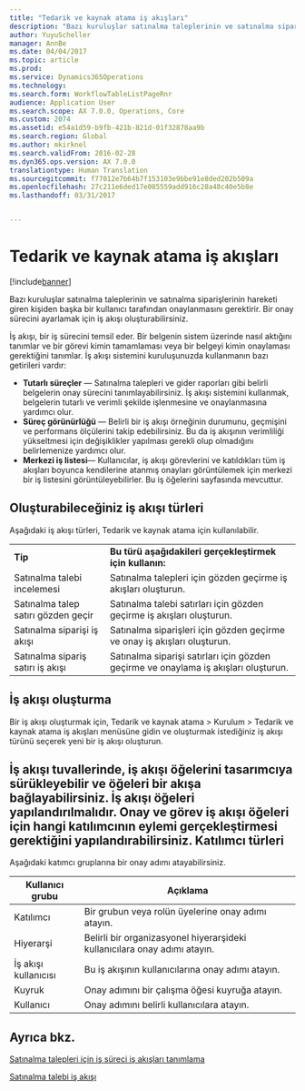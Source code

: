 ```yaml
---
title: "Tedarik ve kaynak atama iş akışları"
description: "Bazı kuruluşlar satınalma taleplerinin ve satınalma siparişlerinin hareketi giren kişiden başka bir kullanıcı tarafından onaylanmasını gerektirir. Bir onay sürecini ayarlamak için iş akışı oluşturabilirsiniz."
author: YuyuScheller
manager: AnnBe
ms.date: 04/04/2017
ms.topic: article
ms.prod: 
ms.service: Dynamics365Operations
ms.technology: 
ms.search.form: WorkflowTableListPageRnr
audience: Application User
ms.search.scope: AX 7.0.0, Operations, Core
ms.custom: 2074
ms.assetid: e54a1d59-b9fb-421b-821d-01f32878aa9b
ms.search.region: Global
ms.author: mkirknel
ms.search.validFrom: 2016-02-28
ms.dyn365.ops.version: AX 7.0.0
translationtype: Human Translation
ms.sourcegitcommit: f77012e7b64b7f153103e9bbe91e8ded202b509a
ms.openlocfilehash: 27c211e6ded17e085559add916c28a48c40e5b8e
ms.lasthandoff: 03/31/2017


---
```


# <a name="procurement-and-sourcing-workflows"></a>Tedarik ve kaynak atama iş akışları

[!include[banner](../includes/banner.md)]


Bazı kuruluşlar satınalma taleplerinin ve satınalma siparişlerinin hareketi giren kişiden başka bir kullanıcı tarafından onaylanmasını gerektirir. Bir onay sürecini ayarlamak için iş akışı oluşturabilirsiniz.

İş akışı, bir iş sürecini temsil eder. Bir belgenin sistem üzerinde nasıl aktığını tanımlar ve bir görevi kimin tamamlaması veya bir belgeyi kimin onaylaması gerektiğini tanımlar. İş akışı sistemini kuruluşunuzda kullanmanın bazı getirileri vardır:
-   **Tutarlı süreçler** — Satınalma talepleri ve gider raporları gibi belirli belgelerin onay sürecini tanımlayabilirsiniz. İş akışı sistemini kullanmak, belgelerin tutarlı ve verimli şekilde işlenmesine ve onaylanmasına yardımcı olur.
-   **Süreç görünürlüğü** — Belirli bir iş akışı örneğinin durumunu, geçmişini ve performans ölçülerini takip edebilirsiniz. Bu da iş akışının verimliliği yükseltmesi için değişiklikler yapılması gerekli olup olmadığını belirlemenize yardımcı olur.
-   **Merkezi iş listesi**— Kullanıcılar, iş akışı görevlerini ve katıldıkları tüm iş akışları boyunca kendilerine atanmış onayları görüntülemek için merkezi bir iş listesini görüntüleyebilirler. Bu iş öğelerini sayfasında mevcuttur.

## <a name="the-types-of-workflows-that-you-can-create"></a> Oluşturabileceğiniz iş akışı türleri
Aşağıdaki iş akışı türleri, Tedarik ve kaynak atama için kullanılabilir.

|                                  |                                                               |
|----------------------------------|---------------------------------------------------------------|
| **Tip**                         | **Bu türü aşağıdakileri gerçekleştirmek için kullanın:**                                          |
| Satınalma talebi incelemesi      | Satınalma talepleri için gözden geçirme iş akışları oluşturun.            |
| Satınalma talep satırı gözden geçir | Satınalma talebi satırları için gözden geçirme iş akışları oluşturun.       |
| Satınalma siparişi iş akışı          | Satınalma siparişleri için gözden geçirme ve onay iş akışları oluşturun.     |
| Satınalma sipariş satırı iş akışı     | Satınalma siparişi satırları için gözden geçirme ve onaylama iş akışları oluşturun. |

## <a name="creating-a-workflow"></a>İş akışı oluşturma
Bir iş akışı oluşturmak için, Tedarik ve kaynak atama &gt; Kurulum &gt; Tedarik ve kaynak atama iş akışları menüsüne gidin ve oluşturmak istediğiniz iş akışı türünü seçerek yeni bir iş akışı oluşturun.  

İş akışı tuvallerinde, iş akışı öğelerini tasarımcıya sürükleyebilir ve öğeleri bir akışa bağlayabilirsiniz. İş akışı öğeleri yapılandırılmalıdır. Onay ve görev iş akışı öğeleri için hangi katılımcının eylemi gerçekleştirmesi gerektiğini yapılandırabilirsiniz.
 Katılımcı türleri
----------------------

Aşağıdaki katımcı gruplarına bir onay adımı atayabilirsiniz.

| Kullanıcı grubu    | Açıklama                                                               |
|---------------|---------------------------------------------------------------------------|
| Katılımcı   | Bir grubun veya rolün üyelerine onay adımı atayın.                   |
| Hiyerarşi     | Belirli bir organizasyonel hiyerarşideki kullanıcılara onay adımı atayın. |
| İş akışı kullanıcısı | Bu iş akışının kullanıcılarına onay adımı atayın.                       |
| Kuyruk         | Onay adımını bir çalışma öğesi kuyruğa atayın.                            |
| Kullanıcı          | Onay adımını belirli kullanıcılara atayın.                               |



<a name="see-also"></a>Ayrıca bkz.
--------

[Satınalma talepleri için iş süreci iş akışları tanımlama](https://mbs.microsoft.com/customersource/Global/AX/learning/documentation/white-papers/Defining_business_process_workflows_for_purchase_requisitions)

[Satınalma talebi iş akışı](purchase-requisitions-workflow.md)




